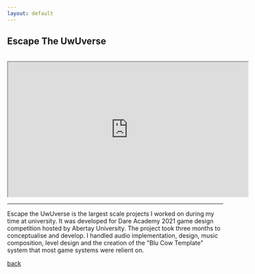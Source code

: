 ```yaml
---
layout: default
---
```


## Escape The UwUverse

<br/>

<center><iframe width="560" height="315" src="https://www.youtube.com/embed/0OFxFwErKns"></iframe></center>

* * *

Escape the UwUverse is the largest scale projects I worked on during my time at university. It was developed for Dare Academy 2021 game design competition hosted by Abertay University. The project took three months to conceptualise and develop. I handled audio implementation, design, music composition, level design and the creation of the "Blu Cow Template" system that most game systems were relient on.

[back](./)